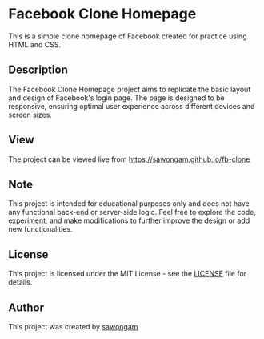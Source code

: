 # Facebook Clone Homepage
This is a simple clone homepage of Facebook created for practice using HTML and CSS.

## Description
The Facebook Clone Homepage project aims to replicate the basic layout and design of Facebook's login page. The page is designed to be responsive, ensuring optimal user experience across different devices and screen sizes.

## View
The project can be viewed live from https://sawongam.github.io/fb-clone

## Note
This project is intended for educational purposes only and does not have any functional back-end or server-side logic.
Feel free to explore the code, experiment, and make modifications to further improve the design or add new functionalities.

## License

This project is licensed under the MIT License - see the [LICENSE](LICENSE) file for details.

## Author

This project was created by [sawongam](https://github.com/sawongam)
